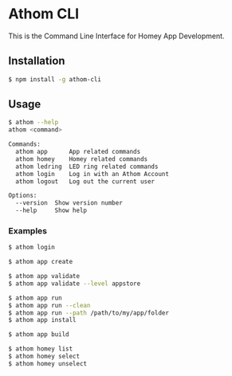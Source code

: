 # Athom CLI

This is the Command Line Interface for Homey App Development.

## Installation

```bash
$ npm install -g athom-cli
```

## Usage

```bash
$ athom --help
athom <command>

Commands:
  athom app      App related commands
  athom homey    Homey related commands
  athom ledring  LED ring related commands
  athom login    Log in with an Athom Account
  athom logout   Log out the current user

Options:
  --version  Show version number
  --help     Show help
```

### Examples

```bash
$ athom login

$ athom app create

$ athom app validate
$ athom app validate --level appstore

$ athom app run
$ athom app run --clean
$ athom app run --path /path/to/my/app/folder
$ athom app install

$ athom app build

$ athom homey list
$ athom homey select
$ athom homey unselect
```